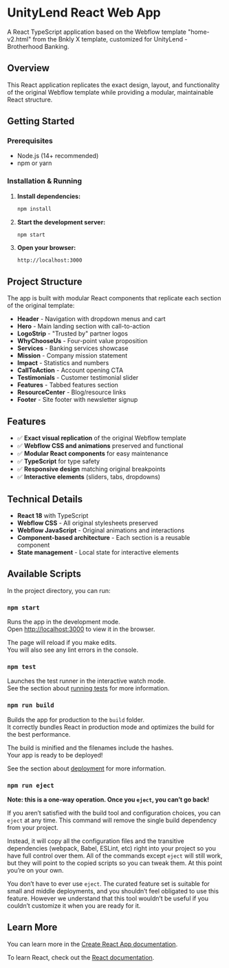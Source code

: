 # UnityLend React Web App

A React TypeScript application based on the Webflow template "home-v2.html" from the Bnkly X template, customized for UnityLend - Brotherhood Banking.

## Overview

This React application replicates the exact design, layout, and functionality of the original Webflow template while providing a modular, maintainable React structure.

## Getting Started

### Prerequisites
- Node.js (14+ recommended)
- npm or yarn

### Installation & Running

1. **Install dependencies:**
   ```bash
   npm install
   ```

2. **Start the development server:**
   ```bash
   npm start
   ```

3. **Open your browser:**
   ```
   http://localhost:3000
   ```

## Project Structure

The app is built with modular React components that replicate each section of the original template:

- **Header** - Navigation with dropdown menus and cart
- **Hero** - Main landing section with call-to-action
- **LogoStrip** - "Trusted by" partner logos
- **WhyChooseUs** - Four-point value proposition
- **Services** - Banking services showcase
- **Mission** - Company mission statement
- **Impact** - Statistics and numbers
- **CallToAction** - Account opening CTA
- **Testimonials** - Customer testimonial slider
- **Features** - Tabbed features section
- **ResourceCenter** - Blog/resource links
- **Footer** - Site footer with newsletter signup

## Features

- ✅ **Exact visual replication** of the original Webflow template
- ✅ **Webflow CSS and animations** preserved and functional
- ✅ **Modular React components** for easy maintenance
- ✅ **TypeScript** for type safety
- ✅ **Responsive design** matching original breakpoints
- ✅ **Interactive elements** (sliders, tabs, dropdowns)

## Technical Details

- **React 18** with TypeScript
- **Webflow CSS** - All original stylesheets preserved
- **Webflow JavaScript** - Original animations and interactions
- **Component-based architecture** - Each section is a reusable component
- **State management** - Local state for interactive elements

## Available Scripts

In the project directory, you can run:

### `npm start`

Runs the app in the development mode.\
Open [http://localhost:3000](http://localhost:3000) to view it in the browser.

The page will reload if you make edits.\
You will also see any lint errors in the console.

### `npm test`

Launches the test runner in the interactive watch mode.\
See the section about [running tests](https://facebook.github.io/create-react-app/docs/running-tests) for more information.

### `npm run build`

Builds the app for production to the `build` folder.\
It correctly bundles React in production mode and optimizes the build for the best performance.

The build is minified and the filenames include the hashes.\
Your app is ready to be deployed!

See the section about [deployment](https://facebook.github.io/create-react-app/docs/deployment) for more information.

### `npm run eject`

**Note: this is a one-way operation. Once you `eject`, you can’t go back!**

If you aren’t satisfied with the build tool and configuration choices, you can `eject` at any time. This command will remove the single build dependency from your project.

Instead, it will copy all the configuration files and the transitive dependencies (webpack, Babel, ESLint, etc) right into your project so you have full control over them. All of the commands except `eject` will still work, but they will point to the copied scripts so you can tweak them. At this point you’re on your own.

You don’t have to ever use `eject`. The curated feature set is suitable for small and middle deployments, and you shouldn’t feel obligated to use this feature. However we understand that this tool wouldn’t be useful if you couldn’t customize it when you are ready for it.

## Learn More

You can learn more in the [Create React App documentation](https://facebook.github.io/create-react-app/docs/getting-started).

To learn React, check out the [React documentation](https://reactjs.org/).
